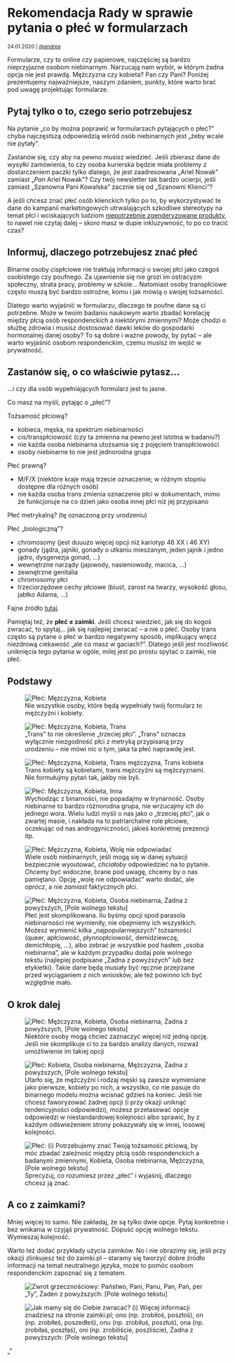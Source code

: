 # Rekomendacja Rady w sprawie pytania o płeć w formularzach

<small>24.01.2020 | [@andrea](/@andrea)</small>

Formularze, czy to online czy papierowe, najczęściej są bardzo nieprzyjazne osobom niebinarnym.
Narzucają nam wybór, w którym żadna opcja nie jest prawdą. Mężczyzna czy kobieta? Pan czy Pani?
Poniżej prezentujemy najważniejsze, naszym zdaniem, punkty, które warto brać pod uwagę projektując formularze.

## Pytaj tylko o to, czego serio potrzebujesz

Na pytanie „co by można poprawić w formularzach pytających o płeć?”
chyba najczęstszą odpowiedzią wśród osób niebinarnych jest „żeby wcale nie pytały”.

Zastanów się, czy aby na pewno musisz wiedzieć.
Jeśli zbierasz dane do wysyłki zamówienia, to czy osoba kurierska będzie miała problemy z dostarczeniem paczki
tylko dlatego, że jest zaadresowana „Ariel Nowak” zamiast „_Pan_ Ariel Nowak”?
Czy twój newsletter tak bardzo ucierpi, jeśli zamiast „Szanowna Pani Kowalska” zacznie się od „Szanowni Klienci”?

A jeśli chcesz znać płeć osób klienckich tylko po to, by wykorzystywać te dane do
kampanii marketingowych utrwalających szkodliwe stereotypy na temat płci
i wciskających ludziom [niepotrzebnie zgenderyzowane produkty](https://www.reddit.com/r/pointlesslygendered),
to nawet nie czytaj dalej – skoro masz w dupie inkluzywność, to po co tracić czas?

## Informuj, dlaczego potrzebujesz znać płeć

Binarne osoby cispłciowe nie traktują informacji o swojej płci jako czegoś osobistego czy poufnego.
Za ujawnienie się nie grozi im ostracyzm społeczny, strata pracy, problemy w szkole…
Natomiast osoby transpłciowe często muszą być bardzo ostrożne, komu i jak mówią o swojej tożsamości.

Dlatego warto wyjaśnić w formularzu, dlaczego te poufne dane są ci potrzebne.
Może w twoim badaniu naukowym warto zbadać korelację między płcią osób respondenckich a niektórymi zmiennymi?
Może chodzi o służbę zdrowia i musisz dostosować dawki leków do gospodarki hormonalnej danej osoby?
To są dobre i ważne powody, by pytać – ale warto wyjaśnić osobom respondenckim, czemu musisz im wejść w prywatność.

## Zastanów się, o co właściwie pytasz…

…i czy dla osób wypełniających formularz jest to jasne.

Co masz na myśli, pytając o „płeć”?

Tożsamość płciową?

 - kobieca, męska, na spektrum niebinarności
 - cis/transpłciowość (czy ta zmienna na pewno jest istotna w badaniu?)
 - nie każda osoba niebinarna utożsamia się z pojęciem transpłciowości
 - osoby niebinarne to nie jest jednorodna grupa

Płeć prawną?

 - M/F/X (niektóre kraje mają trzecie oznaczenie; w różnym stopniu dostępne dla różnych osób)
 - nie każda osoba trans zmienia oznaczenie płci w dokumentach, mimo że funkcjonuje na co dzień jako osoba innej płci niż jej przypisano

Płeć metrykalną? (tę oznaczoną przy urodzeniu)

Płeć „biologiczną”?

 - chromosomy (jest duuużo więcej opcji niż kariotyp 46 XX i 46 XY)
 - gonady (jądra, jajniki, gonady o utkaniu mieszanym, jeden jajnik i jedno jądro, dysgenezja gonad, …)
 - wewnętrzne narządy (jajowody, nasieniowody, macica, …)
 - zewnętrzne genitalia
 - chromosomy płci
 - trzeciorzędowe cechy płciowe (biust, zarost na twarzy, wysokość głosu, jabłko Adama, …)

Fajne źródło [tutaj](http://avant.edu.pl/wp-content/uploads/R_Zieminska_Teoria_feministyczna_a_niebinarne_pojecie_plci.pdf).

Pamiętaj też, że **płeć ≠ zaimki**. Jeśli chcesz wiedzieć, jak się do kogoś zwracać, to spytaj… jak się najlepiej zwracać – a nie o płeć.
Osoby trans często są pytane o płeć w bardzo negatywny sposób, implikujący wręcz niezdrową ciekawość „ale co masz w gaciach?”.
Dlatego jeśli jest możliwość uniknięcia tego pytania w ogóle, milej jest po prostu spytać o zaimki, nie płeć.

## Podstawy

<div class="forms-grid">
    <figure>
        <img src="/img/forms-pl/basics-binary.png" alt="Płeć: Mężczyzna, Kobieta">
        <figcaption>Nie wszystkie osoby, które będą wypełniały twój formularz to mężczyźni i kobiety.</figcaption>
    </figure>
    <figure>
        <img src="/img/forms-pl/basics-trans.png" alt="Płeć: Mężczyzna, Kobieta, Trans">
        <figcaption>
            „Trans” to nie określenie „trzeciej płci”.
            „Trans” oznacza wyłącznie niezgodność płci z metryką przypisaną przy urodzeniu – nie mówi nic o tym, jaka ta płeć naprawdę jest.
        </figcaption>
    </figure>
    <figure>
        <img src="/img/forms-pl/basics-trans2.png" alt="Płeć: Mężczyzna, Kobieta, Trans mężczyzna, Trans kobieta">
        <figcaption>
            Trans kobiety są kobietami, trans mężczyźni są mężczyznami.
            Nie formułujmy pytań tak, jakby nie byli.
        </figcaption>
    </figure>
    <figure>
        <img src="/img/forms-pl/basics-other.png" alt="Płeć: Mężczyzna, Kobieta, Inna">
        <figcaption>
            Wychodząc z binarności, nie popadajmy w trynarność.
            Osoby niebinarne to bardzo różnorodna grupa, nie wrzucajmy ich do jednego wora.
            Wielu ludzi myśli o nas jako o „trzeciej płci”, jak o zwartej masie,
            i nakłada na to patriarchalne role płciowe, oczekując od nas androgyniczności, jakieś konkretnej prezencji itp.
        </figcaption>
    </figure>
    <figure>
            <img src="/img/forms-pl/basics-prefer-not.png" alt="Płeć: Mężczyzna, Kobieta, Wolę nie odpowiadać">
            <figcaption>
                Wiele osób niebinarnych, jeśli mogą się w danej sytuacji bezpiecznie wyoutować,
                <em>chciałoby</em> odpowiedzieć na to pytanie. Chcemy być widoczne, brane pod uwagę,
                chcemy by o nas pamiętano.
                Opcję „wolę nie odpowiadać” warto dodać, ale <em>oprócz</em>, a nie <em>zamiast</em> faktycznych płci.
            </figcaption>
        </figure>
    <figure>
        <img src="/img/forms-pl/basics-good.png" alt="Płeć: Mężczyzna, Kobieta, Osoba niebinarna, Żadna z powyższych, [Pole wolnego tekstu]">
        <figcaption>
            Płeć jest skomplikowana. Ilu byśmy opcji spod parasola niebinarności nie wymieniły, nie obejmiemy ich wszystkich.
            Możesz wymienić kilka „najpopularniejszych” tożsamości
            (queer, apłciowość, płynnopłciowość, demidziewczę, demichłopię, …),
            albo zebrać je wszystkie pod hasłem „osoba niebinarna”,
            ale w każdym przypadku dodaj pole wolnego tekstu (najlepiej podpisane „Żadna z powyższych” lub bez etykietki).
            Takie dane będą musiały być ręcznie przejrzane przed wyciąganiem z nich wniosków,
            ale też powinno ich być względnie mało.
        </figcaption>
    </figure>
</div>

## O krok dalej

<div class="forms-grid">
    <figure>
        <img src="/img/forms-pl/better-multiple.png" alt="Płeć: Mężczyzna, Kobieta, Osoba niebinarna, Żadna z powyższych, [Pole wolnego tekstu]">
        <figcaption>
            Niektóre osoby mogą chcieć zaznaczyć więcej niż jedną opcję.
            Jeśli nie skomplikuje ci to za bardzo analizy danych, rozważ umożliwienie im takiej opcji
        </figcaption>
    </figure>
    <figure>
        <img src="/img/forms-pl/better-random.png" alt="Płeć: Kobieta, Osoba niebinarna, Mężczyzna, Żadna z powyższych, [Pole wolnego tekstu]">
        <figcaption>
            Utarło się, że mężczyźni i rodzaj męski są zawsze wymieniane jako pierwsze,
            kobiety po nich, a wszystko, co nie pasuje do binarnego modelu można wcisnać gdzieś na koniec.
            Jeśli nie chcesz faworyzować żadnej opcji (i przy okazji uniknąć tendencyjności odpowiedzi),
            możesz przetasować opcje odpowiedzi w niestandardowej kolejności
            albo sprawić, by z każdym odświeżeniem strony pokazywały się w innej, losowej kolejności. 
        </figcaption>
    </figure>
    <figure>
        <img src="/img/forms-pl/better-reason.png" alt="Płeć: (i) Potrzebujemy znać Twoją tożsamość płciową, by móc zbadać zależność między płcią osób respondenckich a badanymi zmiennymi, Kobieta, Osoba niebinarna, Mężczyzna, [Pole wolnego tekstu]">
        <figcaption>
            Sprecyzuj, co rozumiesz przez „płeć” i wyjaśnij, dlaczego chcesz ją znać.
        </figcaption>
    </figure>
</div>

## A co z zaimkami?

Mniej więcej to samo. Nie zakładaj, że są tylko dwie opcje. Pytaj konkretnie i bez wnikania w czyjąś prywatność.
Dopuść opcję wolnego tekstu. Wymieszaj kolejność.

Warto też dodać przykłady użycia zaimków.
No i nie obrazimy się, jeśli przy okazji zlinkujesz też do zaimki.pl
– staramy się tworzyć dobre źródło informacji na temat neutralnego języka,
może to pomóc osobom respondenckim zapoznać się z tematem.

<div class="forms-grid">
    <figure>
        <img src="/img/forms-pl/honorifics.png" alt="Zwrot grzecznościowy: Państwo, Pani, Panu, Pan, Pań, per „Ty”, Żaden z powyższych: [Pole wolnego tekstu]">
    </figure>
    <figure>
        <img src="/img/forms-pl/pronouns.png" alt="Jak mamy się do Ciebie zwracać? (i) Więcej informacji znadziesz na stronie zaimki.pl; ono (np. zrobiłoś, poszłoś), on (np. zrobiłeś, poszedłeś), onu (np. zrobiłuś, poszłuś), ona (np. zrobiłaś, poszłaś), oni (np. zrobiliście, poszliście), Żadna z powyższych: [Pole wolnego tekstu]">
    </figure>
</div>

„”
